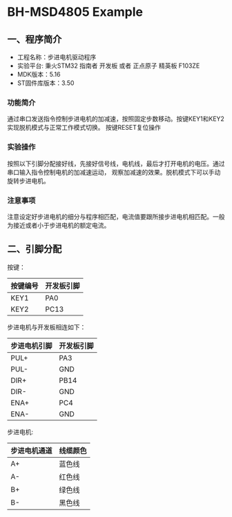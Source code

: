 # BH-MSD4805 Example

## 一、程序简介

- 工程名称：步进电机驱动程序
- 实验平台: 秉火STM32 指南者 开发板 或者 正点原子 精英板 F103ZE
- MDK版本：5.16
- ST固件库版本：3.50

### 功能简介

通过串口发送指令控制步进电机的加减速，按照固定步数移动。按键KEY1和KEY2实现脱机模式与正常工作模式切换。
按键RESET复位操作

### 实验操作

按照以下引脚分配接好线，先接好信号线，电机线，最后才打开电机的电压。通过串口输入指令控制电机的加减速运动，
观察加减速的效果。脱机模式下可以手动旋转步进电机。

### 注意事项

注意设定好步进电机的细分与程序相匹配，电流值要跟所接步进电机相匹配。一般为接近或者小于步进电机的额定电流。

## 二、引脚分配

按键：

|按键编号  |开发板引脚|
|-|-|
|KEY1|PA0 |
|KEY2|PC13|
  
步进电机与开发板相连如下：

|步进电机引脚|开发板引脚  |
|-|-|
|PUL+|PA3 |
|PUL-|GND |
|DIR+|PB14|
|DIR-|GND |
|ENA+|PC4 |
|ENA-|GND |

步进电机:

|步进电机通道|线缆颜色    |
|-|-|
|A+|蓝色线|
|A-|红色线|
|B+|绿色线|
|B-|黑色线|
